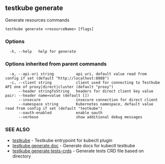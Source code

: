 ## testkube generate

Generate resources commands

```
testkube generate <resourceName> [flags]
```

### Options

```
  -h, --help   help for generate
```

### Options inherited from parent commands

```
  -a, --api-uri string          api uri, default value read from config if set (default "http://localhost:8088")
  -c, --client string           client used for connecting to Testkube API one of proxy|direct|cluster (default "proxy")
      --header stringToString   headers for direct client key value pair: --header name=value (default [])
      --insecure                insecure connection for direct client
      --namespace string        Kubernetes namespace, default value read from config if set (default "testkube")
      --oauth-enabled           enable oauth
      --verbose                 show additional debug messages
```

### SEE ALSO

* [testkube](testkube.md)	 - Testkube entrypoint for kubectl plugin
* [testkube generate doc](testkube_generate_doc.md)	 - Generate docs for kubectl testkube
* [testkube generate tests-crds](testkube_generate_tests-crds.md)	 - Generate tests CRD file based on directory

